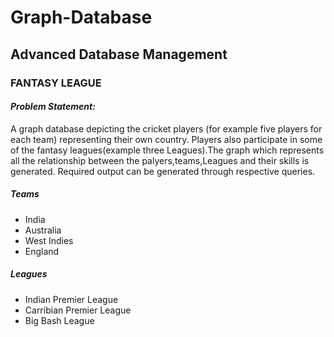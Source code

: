# Graph-Database

## Advanced Database Management

### FANTASY LEAGUE

#### *Problem Statement:* 

A graph database depicting the cricket players (for example five
players for each team) representing their own country. Players also
participate in some of the fantasy leagues(example three
Leagues).The graph which represents all the relationship between
the palyers,teams,Leagues and their skills is generated. Required
output can be generated through respective queries.

##### Teams 

* India 
* Australia
* West Indies
* England

##### Leagues

* Indian Premier League
* Carribian Premier League
* Big Bash League
